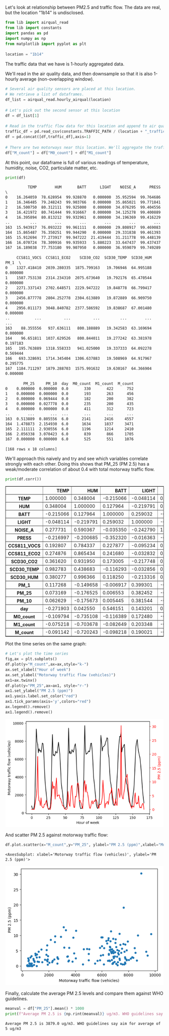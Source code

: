 Let's look at relationship between PM2.5 and traffic flow. The data are real, but the location "1b14" is undisclosed.


```python
from lib import airqual_read
from lib import constants
import pandas as pd
import numpy as np
from matplotlib import pyplot as plt

location = "1b14"
```

The traffic data that we have is 1-hourly aggregated data.

We'll read in the air quality data, and then downsample so that it is also 1-hourly average (non-overlapping window).


```python
# Several air quality sensors are placed at this location.
# We retrieve a list of dataframes.
df_list = airqual_read.hourly_airqual(location)

# Let's pick out the second sensor at this location
df = df_list[1]

# Read in the traffic flow data for this location and append to air qual dataframe
traffic_df = pd.read_csv(constants.TRAFFIC_PATH / (location + "_traffic.csv"),index_col=0)
df = pd.concat([df,traffic_df],axis=1)

# There are two motorways near this location. We'll aggregate the traffic flows.
df["M_count"] = df["M0_count"] + df["M1_count"]
```

At this point, our dataframe is full of various readings of temperature, humidity, noise, CO2, particulate matter, etc.


```python
print(df)
```

              TEMP        HUM       BATT      LIGHT    NOISE_A      PRESS  \
    0    16.264059  78.628954  99.928870   0.000000  35.952594  99.764686   
    1    16.346485  79.248243  99.903766   0.000000  35.865021  99.771841   
    2    16.500750  80.312111  99.925000   0.000000  34.076295  99.404556   
    3    16.421972  80.741444  99.916667   0.000000  34.125278  99.400889   
    4    16.395894  80.813212  99.932961   0.000000  34.196369  99.416229   
    ..         ...        ...        ...        ...        ...        ...   
    163  15.943917  76.093222  99.961111   0.000000  29.808917  99.469083   
    164  15.865487  76.350251  99.944290   0.000000  29.331838  99.461393   
    165  15.912694  77.273917  99.947222  21.419444  31.211778  99.448139   
    166  16.070724  78.309916  99.935933   5.880223  33.647437  99.437437   
    167  16.189038  77.753180  99.907950   0.000000  36.959079  99.749289   
    
         CCS811_VOCS  CCS811_ECO2    SCD30_CO2  SCD30_TEMP  SCD30_HUM      PM_1  \
    0    1327.418410  2039.280335  1875.799163   19.706946  64.995188  0.000000   
    1    1587.753138  2314.234310  2075.673640   19.792176  65.470544  0.000000   
    2    2271.337143  2702.648571  2229.947222   19.848778  66.799417  0.000000   
    3    2456.877778  2804.252778  2304.613889   19.872889  66.909750  0.000000   
    4    2956.011173  3048.840782  2377.586592   19.838687  67.001480  0.000000   
    ..           ...          ...          ...         ...        ...       ...   
    163    88.355556   937.636111   800.188889   19.342583  63.169694  0.000000   
    164    96.651811  1037.629526   800.844011   19.277242  63.381978  0.197183   
    165   195.763889  1318.558333   941.025000   19.337333  64.092278  0.569444   
    166   693.328691  1714.345404  1306.637883   19.508969  64.917967  0.295775   
    167  1184.711297  1879.288703  1575.991632   19.630167  64.366904  0.000000   
    
            PM_25     PM_10  day  M0_count  M1_count  M_count  
    0    0.000000  0.000000  0.0       330       422      752  
    1    0.000000  0.000000  0.0       193       263      456  
    2    0.000000  0.069444  0.0       182       200      382  
    3    0.000000  0.027778  0.0       235       200      435  
    4    0.000000  0.000000  0.0       411       312      723  
    ..        ...       ...  ...       ...       ...      ...  
    163  0.513889  0.805556  6.0      2141      2416     4557  
    164  1.478873  2.154930  6.0      1634      1837     3471  
    165  2.111111  2.930556  6.0      1196      1214     2410  
    166  2.056338  3.070423  6.0       839       866     1705  
    167  0.000000  0.000000  6.0       525       551     1076  
    
    [168 rows x 18 columns]


We'll approach this naively and try and see which variables correlate strongly with each other. Doing this shows that PM_25 (PM 2.5) has a weak/moderate correlation of about 0.4 with total motorway traffic flow.


```python
print(df.corr())
```




<div>
<style scoped>
    .dataframe tbody tr th:only-of-type {
        vertical-align: middle;
    }

    .dataframe tbody tr th {
        vertical-align: top;
    }

    .dataframe thead th {
        text-align: right;
    }
</style>
<table border="1" class="dataframe">
  <thead>
    <tr style="text-align: right;">
      <th></th>
      <th>TEMP</th>
      <th>HUM</th>
      <th>BATT</th>
      <th>LIGHT</th>
      <th>NOISE_A</th>
      <th>PRESS</th>
      <th>CCS811_VOCS</th>
      <th>CCS811_ECO2</th>
      <th>SCD30_CO2</th>
      <th>SCD30_TEMP</th>
      <th>SCD30_HUM</th>
      <th>PM_1</th>
      <th>PM_25</th>
      <th>PM_10</th>
      <th>day</th>
      <th>M0_count</th>
      <th>M1_count</th>
      <th>M_count</th>
    </tr>
  </thead>
  <tbody>
    <tr>
      <th>TEMP</th>
      <td>1.000000</td>
      <td>0.348004</td>
      <td>-0.215066</td>
      <td>-0.048114</td>
      <td>0.277731</td>
      <td>-0.216997</td>
      <td>0.192807</td>
      <td>0.274876</td>
      <td>0.361620</td>
      <td>0.982783</td>
      <td>0.380277</td>
      <td>0.117268</td>
      <td>0.073169</td>
      <td>0.062629</td>
      <td>-0.271903</td>
      <td>-0.109794</td>
      <td>-0.075218</td>
      <td>-0.091142</td>
    </tr>
    <tr>
      <th>HUM</th>
      <td>0.348004</td>
      <td>1.000000</td>
      <td>0.127964</td>
      <td>-0.219791</td>
      <td>0.590367</td>
      <td>-0.200685</td>
      <td>0.784337</td>
      <td>0.865434</td>
      <td>0.931950</td>
      <td>0.438683</td>
      <td>0.996366</td>
      <td>-0.149658</td>
      <td>-0.176525</td>
      <td>-0.175673</td>
      <td>0.042550</td>
      <td>-0.735108</td>
      <td>-0.703678</td>
      <td>-0.720243</td>
    </tr>
    <tr>
      <th>BATT</th>
      <td>-0.215066</td>
      <td>0.127964</td>
      <td>1.000000</td>
      <td>0.259032</td>
      <td>-0.035350</td>
      <td>-0.352320</td>
      <td>0.227877</td>
      <td>0.241680</td>
      <td>0.173005</td>
      <td>-0.116293</td>
      <td>0.118250</td>
      <td>-0.006917</td>
      <td>0.006553</td>
      <td>0.005445</td>
      <td>0.546151</td>
      <td>-0.116389</td>
      <td>-0.082649</td>
      <td>-0.098218</td>
    </tr>
    <tr>
      <th>LIGHT</th>
      <td>-0.048114</td>
      <td>-0.219791</td>
      <td>0.259032</td>
      <td>1.000000</td>
      <td>-0.242790</td>
      <td>-0.016363</td>
      <td>-0.095234</td>
      <td>-0.032832</td>
      <td>-0.217748</td>
      <td>-0.032856</td>
      <td>-0.213316</td>
      <td>0.399301</td>
      <td>0.382452</td>
      <td>0.381544</td>
      <td>0.143201</td>
      <td>0.172480</td>
      <td>0.203348</td>
      <td>0.190021</td>
    </tr>
    <tr>
      <th>NOISE_A</th>
      <td>0.277731</td>
      <td>0.590367</td>
      <td>-0.035350</td>
      <td>-0.242790</td>
      <td>1.000000</td>
      <td>-0.094918</td>
      <td>0.436473</td>
      <td>0.501627</td>
      <td>0.705279</td>
      <td>0.344176</td>
      <td>0.559487</td>
      <td>-0.225660</td>
      <td>-0.297031</td>
      <td>-0.311816</td>
      <td>0.013444</td>
      <td>-0.666472</td>
      <td>-0.659078</td>
      <td>-0.664599</td>
    </tr>
    <tr>
      <th>PRESS</th>
      <td>-0.216997</td>
      <td>-0.200685</td>
      <td>-0.352320</td>
      <td>-0.016363</td>
      <td>-0.094918</td>
      <td>1.000000</td>
      <td>-0.141142</td>
      <td>-0.144661</td>
      <td>-0.183571</td>
      <td>-0.254121</td>
      <td>-0.202180</td>
      <td>0.086579</td>
      <td>0.104803</td>
      <td>0.107635</td>
      <td>-0.429404</td>
      <td>-0.020202</td>
      <td>-0.032995</td>
      <td>-0.027303</td>
    </tr>
    <tr>
      <th>CCS811_VOCS</th>
      <td>0.192807</td>
      <td>0.784337</td>
      <td>0.227877</td>
      <td>-0.095234</td>
      <td>0.436473</td>
      <td>-0.141142</td>
      <td>1.000000</td>
      <td>0.935007</td>
      <td>0.805563</td>
      <td>0.277245</td>
      <td>0.780386</td>
      <td>-0.126319</td>
      <td>-0.132555</td>
      <td>-0.123778</td>
      <td>0.099615</td>
      <td>-0.494551</td>
      <td>-0.463696</td>
      <td>-0.479210</td>
    </tr>
    <tr>
      <th>CCS811_ECO2</th>
      <td>0.274876</td>
      <td>0.865434</td>
      <td>0.241680</td>
      <td>-0.032832</td>
      <td>0.501627</td>
      <td>-0.144661</td>
      <td>0.935007</td>
      <td>1.000000</td>
      <td>0.890838</td>
      <td>0.364789</td>
      <td>0.865041</td>
      <td>-0.072257</td>
      <td>-0.079218</td>
      <td>-0.071717</td>
      <td>0.075909</td>
      <td>-0.609968</td>
      <td>-0.564689</td>
      <td>-0.587075</td>
    </tr>
    <tr>
      <th>SCD30_CO2</th>
      <td>0.361620</td>
      <td>0.931950</td>
      <td>0.173005</td>
      <td>-0.217748</td>
      <td>0.705279</td>
      <td>-0.183571</td>
      <td>0.805563</td>
      <td>0.890838</td>
      <td>1.000000</td>
      <td>0.450857</td>
      <td>0.921047</td>
      <td>-0.207647</td>
      <td>-0.252529</td>
      <td>-0.258611</td>
      <td>0.019399</td>
      <td>-0.791315</td>
      <td>-0.757746</td>
      <td>-0.775459</td>
    </tr>
    <tr>
      <th>SCD30_TEMP</th>
      <td>0.982783</td>
      <td>0.438683</td>
      <td>-0.116293</td>
      <td>-0.032856</td>
      <td>0.344176</td>
      <td>-0.254121</td>
      <td>0.277245</td>
      <td>0.364789</td>
      <td>0.450857</td>
      <td>1.000000</td>
      <td>0.464199</td>
      <td>0.075309</td>
      <td>0.036651</td>
      <td>0.027745</td>
      <td>-0.242700</td>
      <td>-0.187658</td>
      <td>-0.147397</td>
      <td>-0.166136</td>
    </tr>
    <tr>
      <th>SCD30_HUM</th>
      <td>0.380277</td>
      <td>0.996366</td>
      <td>0.118250</td>
      <td>-0.213316</td>
      <td>0.559487</td>
      <td>-0.202180</td>
      <td>0.780386</td>
      <td>0.865041</td>
      <td>0.921047</td>
      <td>0.464199</td>
      <td>1.000000</td>
      <td>-0.132487</td>
      <td>-0.155959</td>
      <td>-0.154088</td>
      <td>0.032091</td>
      <td>-0.706477</td>
      <td>-0.673590</td>
      <td>-0.690716</td>
    </tr>
    <tr>
      <th>PM_1</th>
      <td>0.117268</td>
      <td>-0.149658</td>
      <td>-0.006917</td>
      <td>0.399301</td>
      <td>-0.225660</td>
      <td>0.086579</td>
      <td>-0.126319</td>
      <td>-0.072257</td>
      <td>-0.207647</td>
      <td>0.075309</td>
      <td>-0.132487</td>
      <td>1.000000</td>
      <td>0.971183</td>
      <td>0.956436</td>
      <td>0.067334</td>
      <td>0.277480</td>
      <td>0.308432</td>
      <td>0.295414</td>
    </tr>
    <tr>
      <th>PM_25</th>
      <td>0.073169</td>
      <td>-0.176525</td>
      <td>0.006553</td>
      <td>0.382452</td>
      <td>-0.297031</td>
      <td>0.104803</td>
      <td>-0.132555</td>
      <td>-0.079218</td>
      <td>-0.252529</td>
      <td>0.036651</td>
      <td>-0.155959</td>
      <td>0.971183</td>
      <td>1.000000</td>
      <td>0.996743</td>
      <td>0.055430</td>
      <td>0.340430</td>
      <td>0.375051</td>
      <td>0.360588</td>
    </tr>
    <tr>
      <th>PM_10</th>
      <td>0.062629</td>
      <td>-0.175673</td>
      <td>0.005445</td>
      <td>0.381544</td>
      <td>-0.311816</td>
      <td>0.107635</td>
      <td>-0.123778</td>
      <td>-0.071717</td>
      <td>-0.258611</td>
      <td>0.027745</td>
      <td>-0.154088</td>
      <td>0.956436</td>
      <td>0.996743</td>
      <td>1.000000</td>
      <td>0.053782</td>
      <td>0.359778</td>
      <td>0.396230</td>
      <td>0.381006</td>
    </tr>
    <tr>
      <th>day</th>
      <td>-0.271903</td>
      <td>0.042550</td>
      <td>0.546151</td>
      <td>0.143201</td>
      <td>0.013444</td>
      <td>-0.429404</td>
      <td>0.099615</td>
      <td>0.075909</td>
      <td>0.019399</td>
      <td>-0.242700</td>
      <td>0.032091</td>
      <td>0.067334</td>
      <td>0.055430</td>
      <td>0.053782</td>
      <td>1.000000</td>
      <td>-0.051734</td>
      <td>-0.045458</td>
      <td>-0.048453</td>
    </tr>
    <tr>
      <th>M0_count</th>
      <td>-0.109794</td>
      <td>-0.735108</td>
      <td>-0.116389</td>
      <td>0.172480</td>
      <td>-0.666472</td>
      <td>-0.020202</td>
      <td>-0.494551</td>
      <td>-0.609968</td>
      <td>-0.791315</td>
      <td>-0.187658</td>
      <td>-0.706477</td>
      <td>0.277480</td>
      <td>0.340430</td>
      <td>0.359778</td>
      <td>-0.051734</td>
      <td>1.000000</td>
      <td>0.986784</td>
      <td>0.996022</td>
    </tr>
    <tr>
      <th>M1_count</th>
      <td>-0.075218</td>
      <td>-0.703678</td>
      <td>-0.082649</td>
      <td>0.203348</td>
      <td>-0.659078</td>
      <td>-0.032995</td>
      <td>-0.463696</td>
      <td>-0.564689</td>
      <td>-0.757746</td>
      <td>-0.147397</td>
      <td>-0.673590</td>
      <td>0.308432</td>
      <td>0.375051</td>
      <td>0.396230</td>
      <td>-0.045458</td>
      <td>0.986784</td>
      <td>1.000000</td>
      <td>0.997298</td>
    </tr>
    <tr>
      <th>M_count</th>
      <td>-0.091142</td>
      <td>-0.720243</td>
      <td>-0.098218</td>
      <td>0.190021</td>
      <td>-0.664599</td>
      <td>-0.027303</td>
      <td>-0.479210</td>
      <td>-0.587075</td>
      <td>-0.775459</td>
      <td>-0.166136</td>
      <td>-0.690716</td>
      <td>0.295414</td>
      <td>0.360588</td>
      <td>0.381006</td>
      <td>-0.048453</td>
      <td>0.996022</td>
      <td>0.997298</td>
      <td>1.000000</td>
    </tr>
  </tbody>
</table>
</div>



Plot the time series on the same graph:


```python
# Let's plot the time series
fig,ax = plt.subplots()
df.plot(y="M_count",ax=ax,style="k-")
ax.set_xlabel("Hour of week")
ax.set_ylabel("Motorway traffic flow (vehicles)")
ax1=ax.twinx()
df.plot(y="PM_25",ax=ax1, style="r-")
ax1.set_ylabel("PM 2.5 (ppm)")
ax1.yaxis.label.set_color("red")
ax1.tick_params(axis='y',colors="red")
ax.legend().remove()
ax1.legend().remove()
```


    
![png](README_files/README_9_0.png)
    


And scatter PM 2.5 against motorway traffic flow:


```python
df.plot.scatter(x="M_count",y="PM_25", ylabel="PM 2.5 (ppm)",xlabel="Motorway traffic flow (vehicles)")
```




    <AxesSubplot: xlabel='Motorway traffic flow (vehicles)', ylabel='PM 2.5 (ppm)'>




    
![png](README_files/README_11_1.png)
    


Finally, calculate the average PM 2.5 levels and compare them against WHO guidelines.


```python
meanval = df["PM_25"].mean() * 1000
print(f"Average PM 2.5 is {np.rint(meanval)} ug/m3. WHO guidelines say aim for annual average of 5 ug/m3")
```

    Average PM 2.5 is 3879.0 ug/m3. WHO guidelines say aim for average of 5 ug/m3

